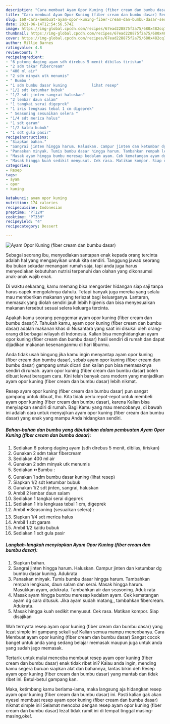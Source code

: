 ```yaml
---
description: "Cara membuat Ayam Opor Kuning (fiber cream dan bumbu dasar) Sederhana Untuk Jualan"
title: "Cara membuat Ayam Opor Kuning (fiber cream dan bumbu dasar) Sederhana Untuk Jualan"
slug: 160-cara-membuat-ayam-opor-kuning-fiber-cream-dan-bumbu-dasar-sederhana-untuk-jualan
date: 2021-06-14T12:54:56.574Z
image: https://img-global.cpcdn.com/recipes/67ead228875f2a75/680x482cq70/ayam-opor-kuning-fiber-cream-dan-bumbu-dasar-foto-resep-utama.jpg
thumbnail: https://img-global.cpcdn.com/recipes/67ead228875f2a75/680x482cq70/ayam-opor-kuning-fiber-cream-dan-bumbu-dasar-foto-resep-utama.jpg
cover: https://img-global.cpcdn.com/recipes/67ead228875f2a75/680x482cq70/ayam-opor-kuning-fiber-cream-dan-bumbu-dasar-foto-resep-utama.jpg
author: Millie Barnes
ratingvalue: 4.8
reviewcount: 7
recipeingredient:
- "6 potong daging ayam sdh direbus 5 menit dibilas tiriskan"
- "2 sdm takar fibercream"
- "400 ml air"
- "2 sdm minyak utk menumis"
- " Bumbu "
- "1 sdm bumbu dasar kuning           lihat resep"
- "1/2 sdt ketumbar bubuk"
- "1/2 sdt jinten sangrai haluskan"
- "2 lembar daun salam"
- "1 tangkai serai digeprek"
- "1 iris lengkuas tebal 1 cm digeprek"
- " Seasoning sesuaikan selera "
- "1/4 sdt merica halus"
- "1 sdt garam"
- "1/2 kaldu bubuk"
- "1 sdt gula pasir"
recipeinstructions:
- "Siapkan bahan."
- "Sangrai jinten hingga harum. Haluskan. Campur jinten dan ketumbar dg bumbu dasar kuning. Adukrata"
- "Panaskan minyak. Tumis bumbu dasar hingga harum. Tambahkan rempah lengkuas, daun salam dan serai. Masak hingga harum. Masukkan ayam, adukrata. Tambahkan air dan seasoning. Aduk rata"
- "Masak ayam hingga bumbu meresap kedalam ayam. Cek kematangan ayam dg cara ditusuk. Jika ayam sudah matang,, tambahkan fibercream. Adukrata."
- "Masak hingga kuah sedikit menyusut. Cek rasa. Matikan kompor. Siap disajikan"
categories:
- Resep
tags:
- ayam
- opor
- kuning

katakunci: ayam opor kuning 
nutrition: 174 calories
recipecuisine: Indonesian
preptime: "PT12M"
cooktime: "PT33M"
recipeyield: "4"
recipecategory: Dessert

---
```



![Ayam Opor Kuning (fiber cream dan bumbu dasar)](https://img-global.cpcdn.com/recipes/67ead228875f2a75/680x482cq70/ayam-opor-kuning-fiber-cream-dan-bumbu-dasar-foto-resep-utama.jpg)

Sebagai seorang ibu, menyediakan santapan enak kepada orang tercinta adalah hal yang mengasyikan untuk kita sendiri. Tanggung jawab seorang ibu bukan sekadar menangani rumah saja, tapi anda juga harus menyediakan kebutuhan nutrisi terpenuhi dan olahan yang dikonsumsi anak-anak wajib enak.

Di waktu  sekarang, kamu memang bisa mengorder hidangan siap saji tanpa harus capek mengolahnya dahulu. Tetapi banyak juga mereka yang selalu mau memberikan makanan yang terlezat bagi keluarganya. Lantaran, memasak yang diolah sendiri jauh lebih higienis dan bisa menyesuaikan makanan tersebut sesuai selera keluarga tercinta. 



Apakah kamu seorang penggemar ayam opor kuning (fiber cream dan bumbu dasar)?. Tahukah kamu, ayam opor kuning (fiber cream dan bumbu dasar) adalah makanan khas di Nusantara yang saat ini disukai oleh orang-orang di berbagai wilayah di Indonesia. Kalian bisa menghidangkan ayam opor kuning (fiber cream dan bumbu dasar) hasil sendiri di rumah dan dapat dijadikan makanan kesenanganmu di hari liburmu.

Anda tidak usah bingung jika kamu ingin menyantap ayam opor kuning (fiber cream dan bumbu dasar), sebab ayam opor kuning (fiber cream dan bumbu dasar) gampang untuk dicari dan kalian pun bisa memasaknya sendiri di rumah. ayam opor kuning (fiber cream dan bumbu dasar) boleh dibuat lewat beragam cara. Kini telah banyak cara modern yang menjadikan ayam opor kuning (fiber cream dan bumbu dasar) lebih nikmat.

Resep ayam opor kuning (fiber cream dan bumbu dasar) pun sangat gampang untuk dibuat, lho. Kita tidak perlu repot-repot untuk membeli ayam opor kuning (fiber cream dan bumbu dasar), karena Kalian bisa menyiapkan sendiri di rumah. Bagi Kamu yang mau mencobanya, di bawah ini adalah cara untuk menyajikan ayam opor kuning (fiber cream dan bumbu dasar) yang enak yang mampu Anda hidangkan sendiri.

<!--inarticleads1-->

##### Bahan-bahan dan bumbu yang dibutuhkan dalam pembuatan Ayam Opor Kuning (fiber cream dan bumbu dasar):

1. Sediakan 6 potong daging ayam (sdh direbus 5 menit, dibilas, tiriskan)
1. Gunakan 2 sdm takar fibercream
1. Sediakan 400 ml air
1. Gunakan 2 sdm minyak utk menumis
1. Sediakan  ⏩Bumbu :
1. Gunakan 1 sdm bumbu dasar kuning           (lihat resep)
1. Siapkan 1/2 sdt ketumbar bubuk
1. Gunakan 1/2 sdt jinten, sangrai, haluskan
1. Ambil 2 lembar daun salam
1. Sediakan 1 tangkai serai digeprek
1. Sediakan 1 iris lengkuas tebal 1 cm, digeprek
1. Ambil  ⏩Seasoning (sesuaikan selera) :
1. Siapkan 1/4 sdt merica halus
1. Ambil 1 sdt garam
1. Ambil 1/2 kaldu bubuk
1. Sediakan 1 sdt gula pasir




<!--inarticleads2-->

##### Langkah-langkah menyiapkan Ayam Opor Kuning (fiber cream dan bumbu dasar):

1. Siapkan bahan.
1. Sangrai jinten hingga harum. Haluskan. Campur jinten dan ketumbar dg bumbu dasar kuning. Adukrata
1. Panaskan minyak. Tumis bumbu dasar hingga harum. Tambahkan rempah lengkuas, daun salam dan serai. Masak hingga harum. Masukkan ayam, adukrata. Tambahkan air dan seasoning. Aduk rata
1. Masak ayam hingga bumbu meresap kedalam ayam. Cek kematangan ayam dg cara ditusuk. Jika ayam sudah matang,, tambahkan fibercream. Adukrata.
1. Masak hingga kuah sedikit menyusut. Cek rasa. Matikan kompor. Siap disajikan




Wah ternyata resep ayam opor kuning (fiber cream dan bumbu dasar) yang lezat simple ini gampang sekali ya! Kalian semua mampu mencobanya. Cara Membuat ayam opor kuning (fiber cream dan bumbu dasar) Sangat cocok banget untuk anda yang sedang belajar memasak maupun juga untuk anda yang sudah jago memasak.

Tertarik untuk mulai mencoba membuat resep ayam opor kuning (fiber cream dan bumbu dasar) enak tidak ribet ini? Kalau anda ingin, mending kamu segera buruan siapkan alat dan bahannya, lantas bikin deh Resep ayam opor kuning (fiber cream dan bumbu dasar) yang mantab dan tidak ribet ini. Betul-betul gampang kan. 

Maka, ketimbang kamu berlama-lama, maka langsung aja hidangkan resep ayam opor kuning (fiber cream dan bumbu dasar) ini. Pasti kalian gak akan nyesel membuat resep ayam opor kuning (fiber cream dan bumbu dasar) nikmat simple ini! Selamat mencoba dengan resep ayam opor kuning (fiber cream dan bumbu dasar) lezat tidak rumit ini di tempat tinggal masing-masing,oke!.

